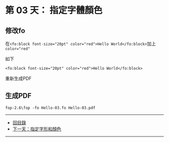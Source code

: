 第 03 天： 指定字體顏色
==========================================

修改fo
-------

在`<fo:block font-size="20pt" color="red">Hello World</fo:block>`加上`color="red"`

如下

`<fo:block font-size="20pt" color="red">Hello World</fo:block>`

重新生成PDF

生成PDF
---------

` fop-2.6\fop -fo Hello-03.fo Hello-03.pdf `

-------

* [回目錄](../README.md)
* [下一天：指定字形和顏色](04.md)

-------


